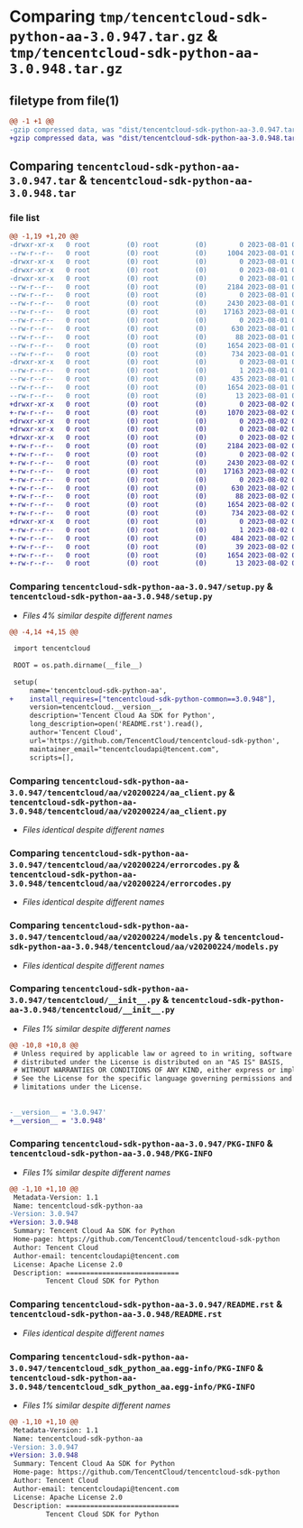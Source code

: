 # Comparing `tmp/tencentcloud-sdk-python-aa-3.0.947.tar.gz` & `tmp/tencentcloud-sdk-python-aa-3.0.948.tar.gz`

## filetype from file(1)

```diff
@@ -1 +1 @@
-gzip compressed data, was "dist/tencentcloud-sdk-python-aa-3.0.947.tar", last modified: Tue Aug  1 00:17:54 2023, max compression
+gzip compressed data, was "dist/tencentcloud-sdk-python-aa-3.0.948.tar", last modified: Wed Aug  2 00:21:38 2023, max compression
```

## Comparing `tencentcloud-sdk-python-aa-3.0.947.tar` & `tencentcloud-sdk-python-aa-3.0.948.tar`

### file list

```diff
@@ -1,19 +1,20 @@
-drwxr-xr-x   0 root         (0) root         (0)        0 2023-08-01 00:17:54.000000 tencentcloud-sdk-python-aa-3.0.947/
--rw-r--r--   0 root         (0) root         (0)     1004 2023-08-01 00:17:54.000000 tencentcloud-sdk-python-aa-3.0.947/setup.py
-drwxr-xr-x   0 root         (0) root         (0)        0 2023-08-01 00:17:54.000000 tencentcloud-sdk-python-aa-3.0.947/tencentcloud/
-drwxr-xr-x   0 root         (0) root         (0)        0 2023-08-01 00:17:54.000000 tencentcloud-sdk-python-aa-3.0.947/tencentcloud/aa/
-drwxr-xr-x   0 root         (0) root         (0)        0 2023-08-01 00:17:54.000000 tencentcloud-sdk-python-aa-3.0.947/tencentcloud/aa/v20200224/
--rw-r--r--   0 root         (0) root         (0)     2184 2023-08-01 00:17:54.000000 tencentcloud-sdk-python-aa-3.0.947/tencentcloud/aa/v20200224/aa_client.py
--rw-r--r--   0 root         (0) root         (0)        0 2023-08-01 00:17:54.000000 tencentcloud-sdk-python-aa-3.0.947/tencentcloud/aa/v20200224/__init__.py
--rw-r--r--   0 root         (0) root         (0)     2430 2023-08-01 00:17:54.000000 tencentcloud-sdk-python-aa-3.0.947/tencentcloud/aa/v20200224/errorcodes.py
--rw-r--r--   0 root         (0) root         (0)    17163 2023-08-01 00:17:54.000000 tencentcloud-sdk-python-aa-3.0.947/tencentcloud/aa/v20200224/models.py
--rw-r--r--   0 root         (0) root         (0)        0 2023-08-01 00:17:54.000000 tencentcloud-sdk-python-aa-3.0.947/tencentcloud/aa/__init__.py
--rw-r--r--   0 root         (0) root         (0)      630 2023-08-01 00:17:54.000000 tencentcloud-sdk-python-aa-3.0.947/tencentcloud/__init__.py
--rw-r--r--   0 root         (0) root         (0)       88 2023-08-01 00:17:54.000000 tencentcloud-sdk-python-aa-3.0.947/setup.cfg
--rw-r--r--   0 root         (0) root         (0)     1654 2023-08-01 00:17:54.000000 tencentcloud-sdk-python-aa-3.0.947/PKG-INFO
--rw-r--r--   0 root         (0) root         (0)      734 2023-08-01 00:17:54.000000 tencentcloud-sdk-python-aa-3.0.947/README.rst
-drwxr-xr-x   0 root         (0) root         (0)        0 2023-08-01 00:17:54.000000 tencentcloud-sdk-python-aa-3.0.947/tencentcloud_sdk_python_aa.egg-info/
--rw-r--r--   0 root         (0) root         (0)        1 2023-08-01 00:17:54.000000 tencentcloud-sdk-python-aa-3.0.947/tencentcloud_sdk_python_aa.egg-info/dependency_links.txt
--rw-r--r--   0 root         (0) root         (0)      435 2023-08-01 00:17:54.000000 tencentcloud-sdk-python-aa-3.0.947/tencentcloud_sdk_python_aa.egg-info/SOURCES.txt
--rw-r--r--   0 root         (0) root         (0)     1654 2023-08-01 00:17:54.000000 tencentcloud-sdk-python-aa-3.0.947/tencentcloud_sdk_python_aa.egg-info/PKG-INFO
--rw-r--r--   0 root         (0) root         (0)       13 2023-08-01 00:17:54.000000 tencentcloud-sdk-python-aa-3.0.947/tencentcloud_sdk_python_aa.egg-info/top_level.txt
+drwxr-xr-x   0 root         (0) root         (0)        0 2023-08-02 00:21:38.000000 tencentcloud-sdk-python-aa-3.0.948/
+-rw-r--r--   0 root         (0) root         (0)     1070 2023-08-02 00:21:37.000000 tencentcloud-sdk-python-aa-3.0.948/setup.py
+drwxr-xr-x   0 root         (0) root         (0)        0 2023-08-02 00:21:38.000000 tencentcloud-sdk-python-aa-3.0.948/tencentcloud/
+drwxr-xr-x   0 root         (0) root         (0)        0 2023-08-02 00:21:38.000000 tencentcloud-sdk-python-aa-3.0.948/tencentcloud/aa/
+drwxr-xr-x   0 root         (0) root         (0)        0 2023-08-02 00:21:38.000000 tencentcloud-sdk-python-aa-3.0.948/tencentcloud/aa/v20200224/
+-rw-r--r--   0 root         (0) root         (0)     2184 2023-08-02 00:21:37.000000 tencentcloud-sdk-python-aa-3.0.948/tencentcloud/aa/v20200224/aa_client.py
+-rw-r--r--   0 root         (0) root         (0)        0 2023-08-02 00:21:37.000000 tencentcloud-sdk-python-aa-3.0.948/tencentcloud/aa/v20200224/__init__.py
+-rw-r--r--   0 root         (0) root         (0)     2430 2023-08-02 00:21:37.000000 tencentcloud-sdk-python-aa-3.0.948/tencentcloud/aa/v20200224/errorcodes.py
+-rw-r--r--   0 root         (0) root         (0)    17163 2023-08-02 00:21:37.000000 tencentcloud-sdk-python-aa-3.0.948/tencentcloud/aa/v20200224/models.py
+-rw-r--r--   0 root         (0) root         (0)        0 2023-08-02 00:21:37.000000 tencentcloud-sdk-python-aa-3.0.948/tencentcloud/aa/__init__.py
+-rw-r--r--   0 root         (0) root         (0)      630 2023-08-02 00:21:37.000000 tencentcloud-sdk-python-aa-3.0.948/tencentcloud/__init__.py
+-rw-r--r--   0 root         (0) root         (0)       88 2023-08-02 00:21:38.000000 tencentcloud-sdk-python-aa-3.0.948/setup.cfg
+-rw-r--r--   0 root         (0) root         (0)     1654 2023-08-02 00:21:38.000000 tencentcloud-sdk-python-aa-3.0.948/PKG-INFO
+-rw-r--r--   0 root         (0) root         (0)      734 2023-08-02 00:21:37.000000 tencentcloud-sdk-python-aa-3.0.948/README.rst
+drwxr-xr-x   0 root         (0) root         (0)        0 2023-08-02 00:21:38.000000 tencentcloud-sdk-python-aa-3.0.948/tencentcloud_sdk_python_aa.egg-info/
+-rw-r--r--   0 root         (0) root         (0)        1 2023-08-02 00:21:38.000000 tencentcloud-sdk-python-aa-3.0.948/tencentcloud_sdk_python_aa.egg-info/dependency_links.txt
+-rw-r--r--   0 root         (0) root         (0)      484 2023-08-02 00:21:38.000000 tencentcloud-sdk-python-aa-3.0.948/tencentcloud_sdk_python_aa.egg-info/SOURCES.txt
+-rw-r--r--   0 root         (0) root         (0)       39 2023-08-02 00:21:38.000000 tencentcloud-sdk-python-aa-3.0.948/tencentcloud_sdk_python_aa.egg-info/requires.txt
+-rw-r--r--   0 root         (0) root         (0)     1654 2023-08-02 00:21:38.000000 tencentcloud-sdk-python-aa-3.0.948/tencentcloud_sdk_python_aa.egg-info/PKG-INFO
+-rw-r--r--   0 root         (0) root         (0)       13 2023-08-02 00:21:38.000000 tencentcloud-sdk-python-aa-3.0.948/tencentcloud_sdk_python_aa.egg-info/top_level.txt
```

### Comparing `tencentcloud-sdk-python-aa-3.0.947/setup.py` & `tencentcloud-sdk-python-aa-3.0.948/setup.py`

 * *Files 4% similar despite different names*

```diff
@@ -4,14 +4,15 @@
 
 import tencentcloud
 
 ROOT = os.path.dirname(__file__)
 
 setup(
     name='tencentcloud-sdk-python-aa',
+    install_requires=["tencentcloud-sdk-python-common==3.0.948"],
     version=tencentcloud.__version__,
     description='Tencent Cloud Aa SDK for Python',
     long_description=open('README.rst').read(),
     author='Tencent Cloud',
     url='https://github.com/TencentCloud/tencentcloud-sdk-python',
     maintainer_email="tencentcloudapi@tencent.com",
     scripts=[],
```

### Comparing `tencentcloud-sdk-python-aa-3.0.947/tencentcloud/aa/v20200224/aa_client.py` & `tencentcloud-sdk-python-aa-3.0.948/tencentcloud/aa/v20200224/aa_client.py`

 * *Files identical despite different names*

### Comparing `tencentcloud-sdk-python-aa-3.0.947/tencentcloud/aa/v20200224/errorcodes.py` & `tencentcloud-sdk-python-aa-3.0.948/tencentcloud/aa/v20200224/errorcodes.py`

 * *Files identical despite different names*

### Comparing `tencentcloud-sdk-python-aa-3.0.947/tencentcloud/aa/v20200224/models.py` & `tencentcloud-sdk-python-aa-3.0.948/tencentcloud/aa/v20200224/models.py`

 * *Files identical despite different names*

### Comparing `tencentcloud-sdk-python-aa-3.0.947/tencentcloud/__init__.py` & `tencentcloud-sdk-python-aa-3.0.948/tencentcloud/__init__.py`

 * *Files 1% similar despite different names*

```diff
@@ -10,8 +10,8 @@
 # Unless required by applicable law or agreed to in writing, software
 # distributed under the License is distributed on an "AS IS" BASIS,
 # WITHOUT WARRANTIES OR CONDITIONS OF ANY KIND, either express or implied.
 # See the License for the specific language governing permissions and
 # limitations under the License.
 
 
-__version__ = '3.0.947'
+__version__ = '3.0.948'
```

### Comparing `tencentcloud-sdk-python-aa-3.0.947/PKG-INFO` & `tencentcloud-sdk-python-aa-3.0.948/PKG-INFO`

 * *Files 1% similar despite different names*

```diff
@@ -1,10 +1,10 @@
 Metadata-Version: 1.1
 Name: tencentcloud-sdk-python-aa
-Version: 3.0.947
+Version: 3.0.948
 Summary: Tencent Cloud Aa SDK for Python
 Home-page: https://github.com/TencentCloud/tencentcloud-sdk-python
 Author: Tencent Cloud
 Author-email: tencentcloudapi@tencent.com
 License: Apache License 2.0
 Description: ============================
         Tencent Cloud SDK for Python
```

### Comparing `tencentcloud-sdk-python-aa-3.0.947/README.rst` & `tencentcloud-sdk-python-aa-3.0.948/README.rst`

 * *Files identical despite different names*

### Comparing `tencentcloud-sdk-python-aa-3.0.947/tencentcloud_sdk_python_aa.egg-info/PKG-INFO` & `tencentcloud-sdk-python-aa-3.0.948/tencentcloud_sdk_python_aa.egg-info/PKG-INFO`

 * *Files 1% similar despite different names*

```diff
@@ -1,10 +1,10 @@
 Metadata-Version: 1.1
 Name: tencentcloud-sdk-python-aa
-Version: 3.0.947
+Version: 3.0.948
 Summary: Tencent Cloud Aa SDK for Python
 Home-page: https://github.com/TencentCloud/tencentcloud-sdk-python
 Author: Tencent Cloud
 Author-email: tencentcloudapi@tencent.com
 License: Apache License 2.0
 Description: ============================
         Tencent Cloud SDK for Python
```

